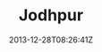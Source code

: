 ---
title: "Jodhpur"
date: 2013-12-28T08:26:41Z
draft: false
description: ""
type: post
region: "South Asia"
country: "India"
thumbnail: "jodhpur-2.jpg"
---